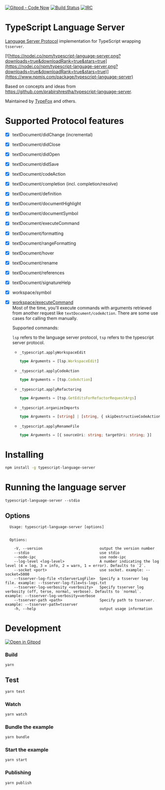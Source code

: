 [![Gitpod - Code Now](https://img.shields.io/badge/Gitpod-code%20now-blue.svg?longCache=true)](https://gitpod.io#https://github.com/theia-ide/typescript-language-server)
[![Build Status](https://travis-ci.org/theia-ide/typescript-language-server.svg?branch=master)](https://travis-ci.org/theia-ide/typescript-language-server)
[![IRC](https://img.shields.io/badge/IRC-%23typescript--language--server-1e72ff.svg?style=flat)](https://webchat.freenode.net/#typescript-language-server)

# TypeScript Language Server
[Language Server Protocol](https://github.com/Microsoft/language-server-protocol) implementation for TypeScript wrapping `tsserver`.

[![https://nodei.co/npm/typescript-language-server.png?downloads=true&downloadRank=true&stars=true](https://nodei.co/npm/typescript-language-server.png?downloads=true&downloadRank=true&stars=true)](https://www.npmjs.com/package/typescript-language-server)

Based on concepts and ideas from https://github.com/prabirshrestha/typescript-language-server.

Maintained by [TypeFox](https://typefox.io) and others.

# Supported Protocol features

- [x] textDocument/didChange (incremental)
- [x] textDocument/didClose
- [x] textDocument/didOpen
- [x] textDocument/didSave

- [x] textDocument/codeAction
- [x] textDocument/completion (incl. completion/resolve)
- [x] textDocument/definition
- [x] textDocument/documentHighlight
- [x] textDocument/documentSymbol
- [x] textDocument/executeCommand
- [x] textDocument/formatting
- [x] textDocument/rangeFormatting
- [x] textDocument/hover
- [x] textDocument/rename
- [x] textDocument/references
- [x] textDocument/signatureHelp
- [x] workspace/symbol
- [x] [workspace/executeCommand](https://microsoft.github.io/language-server-protocol/specifications/specification-3-17/#workspace_executeCommand)  
    Most of the time, you'll execute commands with arguments retrieved from another request like `textDocument/codeAction`. There are some use cases for calling them
    manually.

    Supported commands:

    `lsp` refers to the language server protocol, `tsp` refers to the typescript server protocol.
    
    * `_typescript.applyWorkspaceEdit`
        ```ts
        type Arguments = [lsp.WorkspaceEdit]
        ```
    * `_typescript.applyCodeAction`
        ```ts
        type Arguments = [tsp.CodeAction]
        ```
    * `_typescript.applyRefactoring`
        ```ts
        type Arguments = [tsp.GetEditsForRefactorRequestArgs]
        ```
    * `_typescript.organizeImports`
        ```ts
        type Arguments = [string] | [string, { skipDestructiveCodeActions?: boolean }]
        ```
    * `_typescript.applyRenameFile`
        ```ts
        type Arguments = [{ sourceUri: string; targetUri: string; }]
        ```

# Installing

```sh
npm install -g typescript-language-server
```

# Running the language server

```
typescript-language-server --stdio
```

## Options

```
  Usage: typescript-language-server [options]


  Options:

    -V, --version                          output the version number
    --stdio                                use stdio
    --node-ipc                             use node-ipc
    --log-level <log-level>                A number indicating the log level (4 = log, 3 = info, 2 = warn, 1 = error). Defaults to `2`.
    --socket <port>                        use socket. example: --socket=5000
    --tsserver-log-file <tsServerLogFile>  Specify a tsserver log file. example: --tsserver-log-file=ts-logs.txt
    --tsserver-log-verbosity <verbosity>   Specify tsserver log verbosity (off, terse, normal, verbose). Defaults to `normal`. example: --tsserver-log-verbosity=verbose
    --tsserver-path <path>                 Specify path to tsserver. example: --tsserver-path=tsserver
    -h, --help                             output usage information
```

# Development

[![Open in Gitpod](https://gitpod.io/button/open-in-gitpod.svg)](https://gitpod.io#https://github.com/theia-ide/typescript-language-server)

### Build

```sh
yarn
```

## Test

```sh
yarn test
```

### Watch

```sh
yarn watch
```

### Bundle the example

```sh
yarn bundle
```

### Start the example

```sh
yarn start
```

### Publishing

```sh
yarn publish
```
